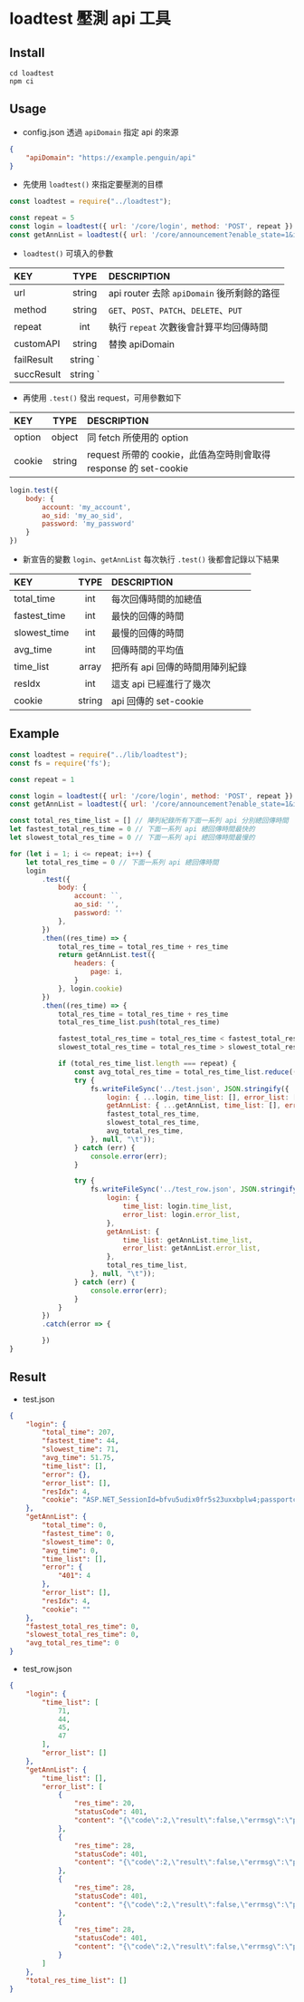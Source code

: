# loadtest 壓測 api 工具

## Install

```
cd loadtest
npm ci
```

## Usage

* config.json 透過 `apiDomain` 指定 api 的來源

```json
{
    "apiDomain": "https://example.penguin/api"
}
```

* 先使用 `loadtest()` 來指定要壓測的目標

```javascript
const loadtest = require("../loadtest");

const repeat = 5
const login = loadtest({ url: '/core/login', method: 'POST', repeat })
const getAnnList = loadtest({ url: '/core/announcement?enable_state=1&is_read=-1', repeat })
```

* `loadtest()` 可填入的參數

| KEY         | TYPE                 | DESCRIPTION                                             |
| :---        | :---:                | :---                                                    |
| url         | string               | api router 去除 `apiDomain` 後所剩餘的路徑               |
| method      | string               | `GET`、`POST`、`PATCH`、`DELETE`、`PUT`                  |
| repeat      | int                  | 執行 `repeat` 次數後會計算平均回傳時間                    |
| customAPI   | string               | 替換 apiDomain                                           |
| failResult  | string `||` object   | 若此值和 response.body 的某個值相同時，就判斷為錯誤 (選填) |
| succResult  | string `||`` object  | response.body 必須要有此值才會成功                        |

* 再使用 `.test()` 發出 request，可用參數如下

| KEY         | TYPE     | DESCRIPTION                                                    |
| :---        | :---:    | :---                                                           |
| option      | object   | 同 fetch 所使用的 option                                        |
| cookie      | string   | request 所帶的 cookie，此值為空時則會取得 response 的 set-cookie |

```javascript
login.test({
    body: {
        account: 'my_account',
        ao_sid: 'my_ao_sid',
        password: 'my_password'
    }
})
```

* 新宣告的變數 `login`、`getAnnList` 每次執行 `.test()` 後都會記錄以下結果

| KEY                | TYPE     | DESCRIPTION                                |
| :---               | :---:    | :---                                       |
| total_time         | int      | 每次回傳時間的加總值                        |
| fastest_time       | int      | 最快的回傳的時間                            |
| slowest_time       | int      | 最慢的回傳的時間                            |
| avg_time           | int      | 回傳時間的平均值                            |
| time_list          | array    | 把所有 api 回傳的時間用陣列紀錄              |
| resIdx             | int      | 這支 api 已經進行了幾次                      |
| cookie             | string   | api 回傳的 set-cookie                       |

## Example

```javascript
const loadtest = require("../lib/loadtest");
const fs = require('fs');

const repeat = 1

const login = loadtest({ url: '/core/login', method: 'POST', repeat })
const getAnnList = loadtest({ url: '/core/announcement?enable_state=1&is_read=-1', repeat })

const total_res_time_list = [] // 陣列紀錄所有下面一系列 api 分別總回傳時間
let fastest_total_res_time = 0 // 下面一系列 api 總回傳時間最快的
let slowest_total_res_time = 0 // 下面一系列 api 總回傳時間最慢的

for (let i = 1; i <= repeat; i++) {
    let total_res_time = 0 // 下面一系列 api 總回傳時間
    login
        .test({
            body: {
                account: ``,
                ao_sid: '',
                password: ''
            },
        })
        .then((res_time) => {
            total_res_time = total_res_time + res_time
            return getAnnList.test({
                headers: {
                    page: i,
                }
            }, login.cookie)
        })
        .then((res_time) => {
            total_res_time = total_res_time + res_time
            total_res_time_list.push(total_res_time)

            fastest_total_res_time = total_res_time < fastest_total_res_time || !fastest_total_res_time ? total_res_time : fastest_total_res_time
            slowest_total_res_time = total_res_time > slowest_total_res_time ? total_res_time : slowest_total_res_time

            if (total_res_time_list.length === repeat) {
                const avg_total_res_time = total_res_time_list.reduce((acc, time) => acc + time, 0) / repeat
                try {
                    fs.writeFileSync('../test.json', JSON.stringify({
                        login: { ...login, time_list: [], error_list: [] },
                        getAnnList: { ...getAnnList, time_list: [], error_list: [] },
                        fastest_total_res_time,
                        slowest_total_res_time,
                        avg_total_res_time,
                    }, null, "\t"));
                } catch (err) {
                    console.error(err);
                }

                try {
                    fs.writeFileSync('../test_row.json', JSON.stringify({
                        login: {
                            time_list: login.time_list,
                            error_list: login.error_list,
                        },
                        getAnnList: {
                            time_list: getAnnList.time_list,
                            error_list: getAnnList.error_list,
                        },
                        total_res_time_list,
                    }, null, "\t"));
                } catch (err) {
                    console.error(err);
                }
            }
        })
        .catch(error => {

        })
}
```

## Result
* test.json
```json
{
	"login": {
		"total_time": 207,
		"fastest_time": 44,
		"slowest_time": 71,
		"avg_time": 51.75,
		"time_list": [],
		"error": {},
		"error_list": [],
		"resIdx": 4,
		"cookie": "ASP.NET_SessionId=bfvu5udix0fr5s23uxxbplw4;passportcode=;ASP.NET_SessionId=zq5abbovnnoeoqkfudmsaqrw"
	},
	"getAnnList": {
		"total_time": 0,
		"fastest_time": 0,
		"slowest_time": 0,
		"avg_time": 0,
		"time_list": [],
		"error": {
			"401": 4
		},
		"error_list": [],
		"resIdx": 4,
		"cookie": ""
	},
	"fastest_total_res_time": 0,
	"slowest_total_res_time": 0,
	"avg_total_res_time": 0
}
```

* test_row.json
```json
{
	"login": {
		"time_list": [
			71,
			44,
			45,
			47
		],
		"error_list": []
	},
	"getAnnList": {
		"time_list": [],
		"error_list": [
			{
				"res_time": 20,
				"statusCode": 401,
				"content": "{\"code\":2,\"result\":false,\"errmsg\":\"passportcode is null.\",\"data\":{\"sso\":{\"mode\":\"0\",\"redirect\":\"\"}}}"
			},
			{
				"res_time": 28,
				"statusCode": 401,
				"content": "{\"code\":2,\"result\":false,\"errmsg\":\"passportcode is null.\",\"data\":{\"sso\":{\"mode\":\"0\",\"redirect\":\"\"}}}"
			},
			{
				"res_time": 28,
				"statusCode": 401,
				"content": "{\"code\":2,\"result\":false,\"errmsg\":\"passportcode is null.\",\"data\":{\"sso\":{\"mode\":\"0\",\"redirect\":\"\"}}}"
			},
			{
				"res_time": 28,
				"statusCode": 401,
				"content": "{\"code\":2,\"result\":false,\"errmsg\":\"passportcode is null.\",\"data\":{\"sso\":{\"mode\":\"0\",\"redirect\":\"\"}}}"
			}
		]
	},
	"total_res_time_list": []
}
```